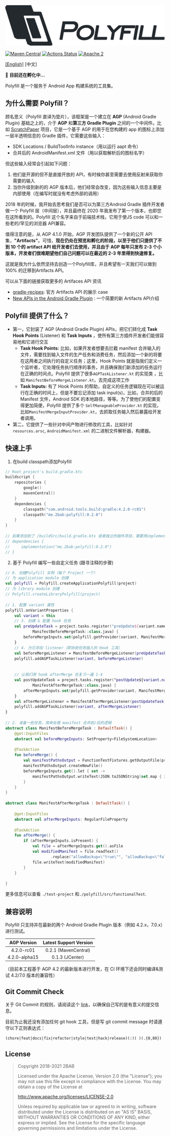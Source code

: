 <img src="./Polyfill.png" alt="Polyfill" width="507px">

[![Maven Central](https://maven-badges.herokuapp.com/maven-central/me.2bab/polyfill/badge.svg)](https://search.maven.org/artifact/me.2bab/polyfill) [![Actions Status](https://github.com/2bab/Polyfill/workflows/CI/badge.svg)](https://github.com/2bab/Polyfill/actions) [![Apache 2](https://img.shields.io/badge/License-Apache%202-brightgreen.svg)](https://www.apache.org/licenses/LICENSE-2.0)


[[English]](./README.md) [中文]

🚧 **目前还在孵化中...**

Polyfill 是一个服务于 Android App 构建系统的工具集。


## 为什么需要 Polyfill？

顾名思义（Polyfill 直译为垫片），该框架是一个建立在 **AGP** (Android Gradle Plugin) 基础之上的，介于 **AGP** 和**第三方 Gradle Plugin** 之间的一个中间件。比如 [ScratchPaper](https://github.com/2BAB/ScratchPaper) 项目，它是一个基于 AGP 的用于在您构建的 app 的图标上添加一层半透明信息的 Gradle 插件，它需要这些输入：

- SDK Locations / BuildToolInfo instance（用以运行 aapt 命令）
- 合并后的 AndroidManifest.xml 文件（用以获取解析后的图标名字）

但这些输入经常会引起如下问题：

1. 他们是开源的但不是直接开放的 API，有时候你甚至需要去使用反射来获取你需要的输入
2. 当你升级到新的的 AGP 版本后，他们经常会改变，因为这些输入信息主要是内部使用（在编写时就没有考虑外部的调用）

2018 年的时候，我开始去思考我们是否可以为第三方Android Gradle 插件开发者做一个 Polyfill 层（中间层），并且最终在 2020 年我发布了第一个版本，也即您在这所看到的。Polyfill 这个名字来自于前端技术栈，它用于使JS code 可以和一些老的/罕见的浏览器 API兼容。

值得注意的是，从 AGP 4.1.0 开始，AGP 开发团队提供了一个新的公开 API 集，**"Artifacts"**。可惜，**现在仍处在预览和孵化的阶段，以至于他们只提供了不到 10 个的 artifact API 给开发者们去使用，并且由于 AGP 每年只发布 2-3 个小版本，开发者们很难期望他们自己问题可以在最近的 2-3 年里得到快速修复。**

这就是我为什么依然坚持去创造一个Polyfill库，并且希望有一天我们可以做到 100% 的迁移到Artifacts API。

可以从下面的链接获取更多的 Artifaces API 资讯

- [gradle-recipes](https://github.com/android/gradle-recipes): 官方 Artifacts API 的展示 case
- [New APIs in the Android Gradle Plugin](https://medium.com/androiddevelopers/new-apis-in-the-android-gradle-plugin-f5325742e614) : 一个简要的新 Artifacts API介绍


## Polyfill 提供了什么？

- 第一，它封装了 AGP (Android Gradle Plugin) APIs，把它们转化成 **Task Hook Points** (Listener) 和 **Task Inputs** ，使所有第三方插件开发者们能很容易地和它进行交互
  - **Task Hook Points:** 比如，如果开发者想要去拦截 manifest 合并输入的文件，需要找到输入文件的生产任务和消费任务，然后添加一个新的将要在这两者之间执行的自定义任务；这里，Hook Points 就是指我们定义一个监听者，它处理任务执行顺序的事务，并且确保我们新添加的任务运行在正确的时间点。Polyfill 提供了很多`AGPTaskListener.kt` 的实现类 ，比如 `ManifestBeforeMergeListener.kt`，去完成这项工作
  - **Task Inputs:** 有了 Hook Points 的帮助，自定义的任务逻辑现在可以被运行在正确的时间上，但是不要忘记添加 task input(s)，比如，合并的后的 Manifest 文件，Android SDK 的本地路径，等等。为了使他们的配置变得更加简便，Polyfill 提供了多个 `SelfManageableProvider.kt` 的实现，比如`ManifestMergeInputProvider.kt`，去抓取任务输入然后暴露给开发者调用。
- 第二，它提供了一些针对中间产物进行修改的工具，比如针对`resources.arsc`, `AndroidManifest.xml` 的二进制文件解析器，构建器。



## 快速上手

1. 在build classpath添加Polyfill

``` kotlin
// Root project's build.gradle.kts
buildscript {
    repositories {
        google()
        mavenCentral()
    }
    dependencies {
        classpath("com.android.tools.build:gradle:4.2.0-rc01")
        classpath("me.2bab:polyfill:0.2.0")
    }
}

// 如果添加到了 /buildSrc/build.gradle.kts 或者独立的插件项目，需要用implementation 代替之
// dependencies {
//     implementation("me.2bab:polyfill:0.2.0")
// }
```

2. 基于 Polyfill 编写一些自定义任务 (跟寻注释的步骤)

``` kotlin
// 0. 创建Polyfill 实例（每个 Project 一个）
// 为 application module 创建
val polyfill = Polyfill.createApplicationPolyfill(project)
// 为 library module 创建
// Polyfill.createLibraryPolyfill(project)

// 1. 配置 variant 属性
polyfill.onVariantProperties {
    val variant = this
    // 3. 创建 & 配置 hook 任务
    val preUpdateTask = project.tasks.register("preUpdate${variant.name.capitalize()}Manifest",
            ManifestBeforeMergeTask::class.java) {
        beforeMergeInputs.set(polyfill.getProvider(variant, ManifestMergeInputProvider::class.java).get())
    }
    // 4. 为它添加 listener（即协助任务插入的 Hook 工具）
    val beforeMergeListener = ManifestBeforeMergeListener(preUpdateTask)
    polyfill.addAGPTaskListener(variant, beforeMergeListener)


    // 让我们用 hook afterMerge 在复习一遍 1-4
    val postUpdateTask = project.tasks.register("postUpdate${variant.name.capitalize()}Manifest",
            ManifestAfterMergeTask::class.java) {
        afterMergeInputs.set(polyfill.getProvider(variant, ManifestMergeOutputProvider::class.java).get())
    }
    val afterMergeListener = ManifestAfterMergeListener(postUpdateTask)
    polyfill.addAGPTaskListener(variant, afterMergeListener)
}

// 2. 准备一些任务，用来处理 manifest 合并前/后的逻辑
abstract class ManifestBeforeMergeTask : DefaultTask() {
    @get:InputFiles
    abstract val beforeMergeInputs: SetProperty<FileSystemLocation>

    @TaskAction
    fun beforeMerge() {
        val manifestPathsOutput = FunctionTestFixtures.getOutputFile(project, "manifest-merge-input.json")
        manifestPathsOutput.createNewFile()
        beforeMergeInputs.get().let { set ->
            manifestPathsOutput.writeText(JSON.toJSONString(set.map { it.asFile.absolutePath }))
        }
    }
}

abstract class ManifestAfterMergeTask : DefaultTask() {

    @get:InputFiles
    abstract val afterMergeInputs: RegularFileProperty

    @TaskAction
    fun afterMerge() {
        if (afterMergeInputs.isPresent) {
            val file = afterMergeInputs.get().asFile
            val modifiedManifest = file.readText()
                    .replace("allowBackup=\"true\"", "allowBackup=\"false\"")
            file.writeText(modifiedManifest)
        }
    }

}
```

更多信息可以查看 `./test-project` 和`./polyfill/src/functionalTest`.


## 兼容说明

Polyfill 只支持并在最新的两个 Android Gradle Plugin 版本（例如 4.2.x，7.0.x）进行测试。

| AGP Version |                    Latest Support Version                    |
| :---------: | :----------------------------------------------------------: |
4.2.0-rc01 | 0.2.1 (MavenCentral)
4.2.0-alpha15 | 0.1.3 (JCenter)

（目前本工程基于 AGP 4.2 的最新版本进行开发，在 CI 环境下还会同时编译&测试 4.2/7.0 版本的兼容性）

## Git Commit Check

关于 Git Commit 的规则，请阅读这个 [link](https://medium.com/walmartlabs/check-out-these-5-git-tips-before-your-next-commit-c1c7a5ae34d1)，以确保自己写的是有意义的提交信息。

目前为止我还没有添加任何 git hook 工具，但是写 git commit message 时请遵守以下正则表达式：

```
(chore|feat|docs|fix|refactor|style|test|hack|release)(:)( )(.{0,80})
```

## License

>
> Copyright 2018-2021 2BAB
>
>Licensed under the Apache License, Version 2.0 (the "License");
you may not use this file except in compliance with the License.
You may obtain a copy of the License at
>
>   http://www.apache.org/licenses/LICENSE-2.0
>
> Unless required by applicable law or agreed to in writing, software
distributed under the License is distributed on an "AS IS" BASIS,
WITHOUT WARRANTIES OR CONDITIONS OF ANY KIND, either express or implied.
See the License for the specific language governing permissions and
limitations under the License.
